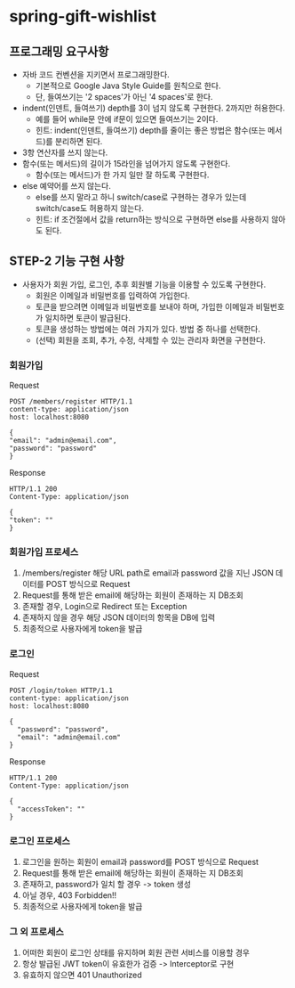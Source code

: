 # spring-gift-wishlist

## 프로그래밍 요구사항
- 자바 코드 컨벤션을 지키면서 프로그래밍한다.
  - 기본적으로 Google Java Style Guide를 원칙으로 한다.
  - 단, 들여쓰기는 '2 spaces'가 아닌 '4 spaces'로 한다.
- indent(인덴트, 들여쓰기) depth를 3이 넘지 않도록 구현한다. 2까지만 허용한다.
  - 예를 들어 while문 안에 if문이 있으면 들여쓰기는 2이다.
  - 힌트: indent(인덴트, 들여쓰기) depth를 줄이는 좋은 방법은 함수(또는 메서드)를 분리하면 된다.
- 3항 연산자를 쓰지 않는다.
- 함수(또는 메서드)의 길이가 15라인을 넘어가지 않도록 구현한다.
  - 함수(또는 메서드)가 한 가지 일만 잘 하도록 구현한다.
- else 예약어를 쓰지 않는다.
  - else를 쓰지 말라고 하니 switch/case로 구현하는 경우가 있는데 switch/case도 허용하지 않는다.
  - 힌트: if 조건절에서 값을 return하는 방식으로 구현하면 else를 사용하지 않아도 된다.


## STEP-2 기능 구현 사항
- 사용자가 회원 가입, 로그인, 추후 회원별 기능을 이용할 수 있도록 구현한다.
  - 회원은 이메일과 비밀번호를 입력하여 가입한다.
  - 토큰을 받으려면 이메일과 비밀번호를 보내야 하며, 가입한 이메일과 비밀번호가 일치하면 토큰이 발급된다.
  - 토큰을 생성하는 방법에는 여러 가지가 있다. 방법 중 하나를 선택한다.
  - (선택) 회원을 조회, 추가, 수정, 삭제할 수 있는 관리자 화면을 구현한다.

### 회원가입
Request
```
POST /members/register HTTP/1.1
content-type: application/json
host: localhost:8080

{
"email": "admin@email.com",
"password": "password"
}
```

Response
```
HTTP/1.1 200
Content-Type: application/json

{
"token": ""
}
```

### 회원가입 프로세스
1. /members/register 해당 URL path로 email과 password 값을 지닌 JSON 데이터를 POST 방식으로 Request
2. Request를 통해 받은 email에 해당하는 회원이 존재하는 지 DB조회
3. 존재할 경우, Login으로 Redirect 또는 Exception 
4. 존재하지 않을 경우 해당 JSON 데이터의 항목을 DB에 입력
5. 최종적으로 사용자에게 token을 발급

### 로그인
Request
```
POST /login/token HTTP/1.1
content-type: application/json
host: localhost:8080

{
  "password": "password",
  "email": "admin@email.com"
}
```
Response
```
HTTP/1.1 200
Content-Type: application/json

{
  "accessToken": ""
}
```

### 로그인 프로세스
1. 로그인을 원하는 회원이 email과 password를 POST 방식으로 Request
2. Request를 통해 받은 email에 해당하는 회원이 존재하는 지 DB조회
3. 존재하고, password가 일치 할 경우 -> token 생성
4. 아닐 경우, 403 Forbidden!!
5. 최종적으로 사용자에게 token을 발급

### 그 외 프로세스
1. 어떠한 회원이 로그인 상태를 유지하며 회원 관련 서비스를 이용할 경우
2. 항상 발급된 JWT token이 유효한가 검증 -> Interceptor로 구현
3. 유효하지 않으면 401 Unauthorized
